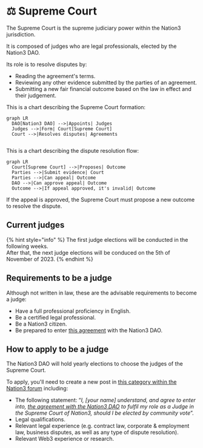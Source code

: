 # ⚖ Supreme Court

The Supreme Court is the supreme judiciary power within the Nation3 jurisdiction.

It is composed of judges who are legal professionals, elected by the Nation3 DAO.

Its role is to resolve disputes by:

* Reading the agreement's terms.
* Reviewing any other evidence submitted by the parties of an agreement.
* Submitting a new fair financial outcome based on the law in effect and their judgement.

This is a chart describing the Supreme Court formation:

```mermaid
graph LR
  DAO[Nation3 DAO] -->|Appoints| Judges
  Judges -->|Form| Court[Supreme Court]
  Court -->|Resolves disputes| Agreements
  
```

This is a chart describing the dispute resolution flow:

```mermaid
graph LR
  Court[Supreme Court] -->|Proposes| Outcome
  Parties -->|Submit evidence| Court
  Parties -->|Can appeal| Outcome
  DAO -->|Can approve appeal| Outcome
  Outcome -->|If appeal approved, it's invalid| Outcome
```

If the appeal is approved, the Supreme Court must propose a new outcome to resolve the dispute.

## Current judges

{% hint style="info" %}
The first judge elections will be conducted in the following weeks.\
After that, the next judge elections will be conduced on the 5th of November of 2023.
{% endhint %}

## Requirements to be a judge

Although not written in law, these are the advisable requirements to become a judge:

* Have a full professional proficiency in English.
* Be a certified legal professional.
* Be a Nation3 citizen.
* Be prepared to enter [this agreement](https://linked.md/v?u=https://linked.md/api/github/nation3/law/main/contracts/JudgeContract.linked.md) with the Nation3 DAO.

## How to apply to be a judge

The Nation3 DAO will hold yearly elections to choose the judges of the Supreme Court.

To apply, you'll need to create a new post in [this category within the Nation3 forum](https://forum.nation3.org/c/n3-court-judges-election/17) including:

* The following statement: “_I, \[your name] understand, and agree to enter into,_ [_the agreement with the Nation3 DAO_](https://linked.md/v?u=https://linked.md/api/github/nation3/law/main/contracts/JudgeContract.linked.md) _to fulfil my role as a Judge in the Supreme Court of Nation3, should I be elected by community vote_”.
* Legal qualifications.
* Relevant legal experience (e.g. contract law, corporate & employment law, business disputes, as well as any type of dispute resolution).
* Relevant Web3 experience or research.
